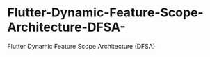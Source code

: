 # Flutter-Dynamic-Feature-Scope-Architecture-DFSA-
Flutter Dynamic Feature Scope Architecture (DFSA)
